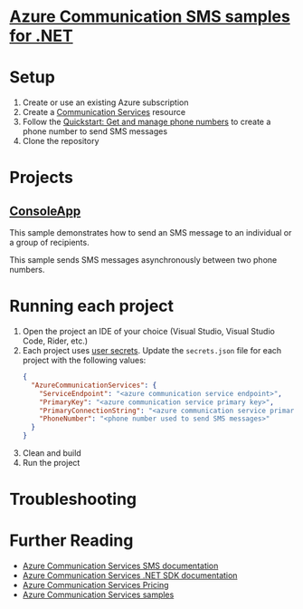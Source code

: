 ﻿# [Azure Communication SMS samples for .NET](https://learn.microsoft.com/en-us/samples/azure/azure-sdk-for-net/azure-communication-sms-sdk-samples/?tab=tab-created&ns-enrollment-type=Collection&ns-enrollment-id=kkejt58wpq5628)
# Setup
1. Create or use an existing Azure subscription
2. Create a [Communication Services](https://portal.azure.com/#view/Microsoft_Azure_Marketplace/GalleryItemDetailsBladeNopdl/id/Microsoft.Communication/selectionMode~/false/resourceGroupId//resourceGroupLocation//dontDiscardJourney~/false/selectedMenuId/home/launchingContext~/%7B%22galleryItemId%22%3A%22Microsoft.Communication%22%2C%22source%22%3A%5B%22GalleryFeaturedMenuItemPart%22%2C%22VirtualizedTileDetails%22%5D%2C%22menuItemId%22%3A%22home%22%2C%22subMenuItemId%22%3A%22Search%20results%22%2C%22telemetryId%22%3A%2224abf256-b591-4bb1-aa11-08c28de99d8f%22%7D/searchTelemetryId/e5019623-f008-45ca-876c-b96025e2d4fa) resource
3. Follow the [Quickstart: Get and manage phone numbers](https://learn.microsoft.com/en-us/azure/communication-services/quickstarts/telephony/get-phone-number?tabs=windows&pivots=platform-azp) to create a phone number to send SMS messages
4. Clone the repository

# Projects
## [ConsoleApp](./ConsoleApp)
This sample demonstrates how to send an SMS message to an individual or a group of recipients.

This sample sends SMS messages asynchronously between two phone numbers.

# Running each project
1. Open the project an IDE of your choice (Visual Studio, Visual Studio Code, Rider, etc.)
2. Each project uses [user secrets](https://learn.microsoft.com/en-us/aspnet/core/security/app-secrets?view=aspnetcore-9.0&tabs=windows#secret-manager). Update the `secrets.json` file for each project with the following values:
    ```json
    {
      "AzureCommunicationServices": {
        "ServiceEndpoint": "<azure communication service endpoint>",
        "PrimaryKey": "<azure communication service primary key>",
        "PrimaryConnectionString": "<azure communication service primary connection string>",
        "PhoneNumber": "<phone number used to send SMS messages>"
      }
    }
    ```
3. Clean and build
4. Run the project

# Troubleshooting

# Further Reading
- [Azure Communication Services SMS documentation](https://learn.microsoft.com/en-us/azure/communication-services/concepts/sms/concepts)
- [Azure Communication Services .NET SDK documentation](https://learn.microsoft.com/en-us/dotnet/azure/sdk/communication-chat/overview)
- [Azure Communication Services Pricing](https://learn.microsoft.com/en-us/azure/communication-services/concepts/pricing)
- [Azure Communication Services samples](https://learn.microsoft.com/en-us/samples/azure/azure-sdk-for-net/azure-communication-sms-sdk-samples/?tab=tab-created&ns-enrollment-type=Collection&ns-enrollment-id=kkejt58wpq5628)
